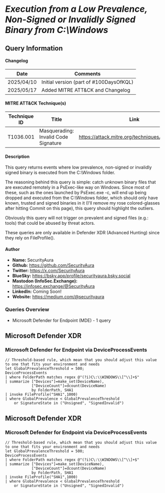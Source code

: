 # *Execution from a Low Prevalence, Non-Signed or Invalidly Signed Binary from C:\Windows*

## Query Information

#### Changelog

| Date | Comments |
|---|---|
| 2025/04/10 | Initial version (part of #100DaysOfKQL) |
| 2025/05/17 | Added MITRE ATT&CK and Changelog |

#### MITRE ATT&CK Technique(s)

| Technique ID | Title    | Link    |
| ---  | --- | --- |
| T1036.001 | Masquerading: Invalid Code Signature | https://attack.mitre.org/techniques/T1036/001/ |

#### Description

This query returns events where low prevalence, non-signed or invalidly signed binary is executed from the C:\Windows folder.

The reasoning behind this query is simple: catch unknown binary files that are executed remotely in a PsExec-like way on Windows. Since most of these, such as the ones launched by PsExec.exe -c, will end up being dropped and executed from the C:\Windows folder, which should only have known, trusted and signed binaries in it (I'll remove my rose colored-glasses after hitting Commit on this page), this query should highlight the outliers.

Obviously this query will not trigger on prevalent and signed files (e.g.: tools) that could be abused by threat actors.

These queries are only available in Defender XDR (Advanced Hunting) since they rely on FileProfile().

#### Author <Optional>
- **Name:** SecurityAura
- **Github:** https://github.com/SecurityAura
- **Twitter:** https://x.com/SecurityAura
- **BlueSky:** https://bsky.app/profile/securityaura.bsky.social
- **Mastodon (InfoSec.Exchange):** https://infosec.exchange/@SecurityAura
- **LinkedIn:** Coming Soon!
- **Website:** https://medium.com/@securityaura

### Queries Overview ###

- Microsoft Defender for Endpoint (MDE) - 1 query

## Microsoft Defender XDR ##
### Microsoft Defender for Endpoint via DeviceProcessEvents ###
```KQL
// Threshold-based rule, which mean that you should adjust this value to one that fits your environment and needs
let GlobalPrevalenceThreshold = 500;
DeviceProcessEvents
| where FolderPath matches regex @"(?i)C\:\\WINDOWS\\[^\\]+$"
| summarize ["Devices"]=make_set(DeviceName),
            ["DeviceCount"]=dcount(DeviceName)
            by FolderPath, SHA1
| invoke FileProfile("SHA1",1000)
| where GlobalPrevalence < GlobalPrevalenceThreshold
    or SignatureState in ("Unsigned", "SignedInvalid")
```
## Microsoft Defender XDR ##
### Microsoft Defender for Endpoint via DeviceProcessEvents ###
```KQL
// Threshold-based rule, which mean that you should adjust this value to one that fits your environment and needs
let GlobalPrevalenceThreshold = 500;
DeviceProcessEvents
| where FolderPath matches regex @"(?i)C\:\\WINDOWS\\[^\\]+$"
| summarize ["Devices"]=make_set(DeviceName),
            ["DeviceCount"]=dcount(DeviceName)
            by FolderPath, SHA1
| invoke FileProfile("SHA1",1000)
| where GlobalPrevalence < GlobalPrevalenceThreshold
    or SignatureState in ("Unsigned", "SignedInvalid")
```
